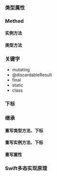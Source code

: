 ### 类型属性

### Method

#### 实例方法

#### 类型方法

### 关键字

- mutating
- @discardableResult
- final
- static
- class

### 下标

### 继承

#### 重写类型方法、下标

#### 重写实例方法、下标

#### 重写属性

### Swift多态实现原理